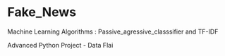# Fake_News
Machine Learning Algorithms : Passive_agressive_classsifier and TF-IDF

Advanced Python Project - Data Flai
